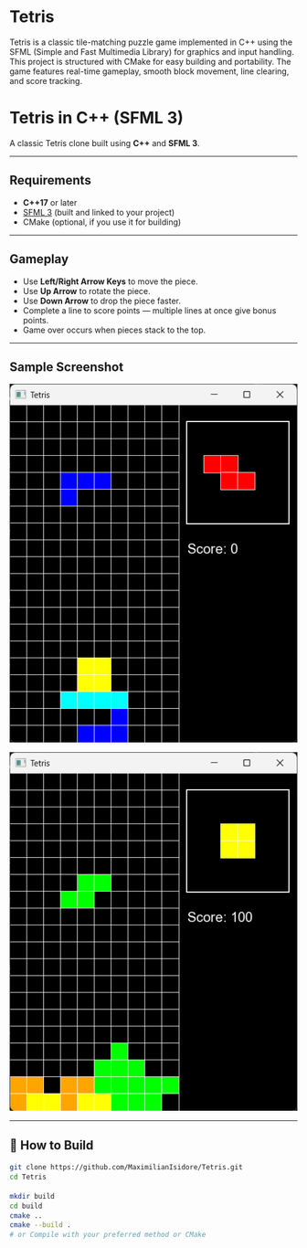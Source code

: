 # Tetris
Tetris is a classic tile-matching puzzle game implemented in C++ using the SFML (Simple and Fast Multimedia Library) for graphics and input handling. This project is structured with CMake for easy building and portability. The game features real-time gameplay, smooth block movement, line clearing, and score tracking.


# Tetris in C++ (SFML 3)

A classic Tetris clone built using **C++** and **SFML 3**.

---

## Requirements
- **C++17** or later
- [SFML 3](https://www.sfml-dev.org/) (built and linked to your project)
- CMake (optional, if you use it for building)

---

## Gameplay
- Use **Left/Right Arrow Keys** to move the piece.
- Use **Up Arrow** to rotate the piece.
- Use **Down Arrow** to drop the piece faster.
- Complete a line to score points — multiple lines at once give bonus points.
- Game over occurs when pieces stack to the top.

---

## Sample Screenshot
![Tetris Screenshot1](png/gameplay-1.png)

![Tetris Screenshot2](png/gameplay-2.png)

---

## 🚀 How to Build
```bash
git clone https://github.com/MaximilianIsidore/Tetris.git
cd Tetris

mkdir build
cd build
cmake ..
cmake --build .
# or Compile with your preferred method or CMake

